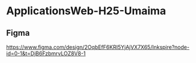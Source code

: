 # ApplicationsWeb-H25-Umaima

## Figma
https://www.figma.com/design/2OqbEfF6KRI5YjAjVX7X65/Inkspire?node-id=0-1&t=DjB6FzbmrvLOZ8V8-1
